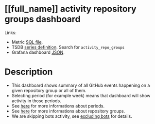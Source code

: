 <h1 id="dashboard-header">[[full_name]] activity repository groups dashboard</h1>
<p>Links:</p>
<ul>
<li>Metric <a href="https://github.com/cncf/devstats/blob/master/metrics/shared/activity_repo_groups.sql" target="_blank">SQL file</a>.</li>
<li>TSDB <a href="https://github.com/cncf/devstats/blob/master/metrics/shared/metrics.yaml" target="_blank">series definition</a>. Search for <code>activity_repo_groups</code></li>
<li>Grafana dashboard <a href="https://github.com/cncf/devstats/blob/master/grafana/dashboards/[[lower_name]]/activity-repository-groups.json" target="_blank">JSON</a>.</li>
</ul>
<h1 id="description">Description</h1>
<ul>
<li>This dashboard shows summary of all GitHub events happening on a given repository group or all of them.</li>
<li>Selecting period (for example week) means that dashboard will show activity in those periods.</li>
<li>See <a href="https://github.com/cncf/devstats/blob/master/docs/periods.md" target="_blank">here</a> for more informations about periods.</li>
<li>See <a href="https://github.com/cncf/devstats/blob/master/docs/repository_groups.md" target="_blank">here</a> for more informations about repository groups.</li>
<li>We are skipping bots activity, see <a href="https://github.com/cncf/devstats/blob/master/docs/excluding_bots.md" target="_blank">excluding bots</a> for details.</li>
</ul>
